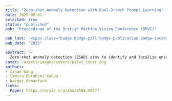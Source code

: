 ```yaml
---
title: "Zero-shot Anomaly Detection with Dual-Branch Prompt Learning"
date: 2025-08-01
selected: true
status: "published"
pub: "Proceedings of the British Machine Vision Conference (BMVC)"

pub_last: '<span class="badge badge-pill badge-publication badge-success">Oral</span>'
pub_date: "2025"

abstract: >-
  Zero-shot anomaly detection (ZSAD) aims to identify and localize unseen defects without requiring any labeled anomalies, but existing methods struggle to generalize under domain shifts. We propose PILOT, a framework combining a dual-branch prompt learning mechanism with label-free test-time adaptation, enabling dynamic adaptation to new distributions using only unlabeled data. PILOT achieves state-of-the-art performance on 13 industrial and medical benchmarks for both anomaly detection and localization under domain shift.
cover: /assets/images/covers/pilot_cover.png
authors:
- Zihan Wang
- Samira Ebrahimi Kahou
- Narges Armanfard
links:
  Paper: https://arxiv.org/abs/2508.00777
---
```


